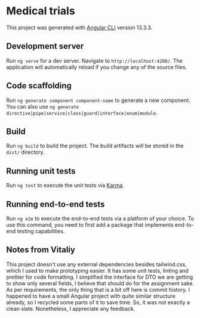 # Medical trials

This project was generated with [Angular CLI](https://github.com/angular/angular-cli) version 13.3.3.

## Development server

Run `ng serve` for a dev server. Navigate to `http://localhost:4200/`. The application will automatically reload if you change any of the source files.

## Code scaffolding

Run `ng generate component component-name` to generate a new component. You can also use `ng generate directive|pipe|service|class|guard|interface|enum|module`.

## Build

Run `ng build` to build the project. The build artifacts will be stored in the `dist/` directory.

## Running unit tests

Run `ng test` to execute the unit tests via [Karma](https://karma-runner.github.io).

## Running end-to-end tests

Run `ng e2e` to execute the end-to-end tests via a platform of your choice. To use this command, you need to first add a package that implements end-to-end testing capabilities.

## Notes from Vitaliy

This project doesn't use any external dependencies besides tailwind.css, which I used to make prototyping easier. It has some unit tests, linting and prettier for code formatting. I simplified the interface for DTO we are getting to show only several fields, I believe that should do for the assignment sake. As per requirements, the only thing that is a bit off here is commit history. I happened to have a small Angular project with quite similar structure already, so I recycled some parts of it to save time. So, it was not exactly a clean slate. Nonetheless, I appreciate any feedback.
